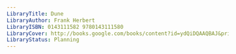 ```yaml
---
LibraryTitle: Dune
LibraryAuthor: Frank Herbert
LibraryISBN: 0143111582 9780143111580
LibraryCover: http://books.google.com/books/content?id=ydQiDQAAQBAJ&printsec=frontcover&img=1&zoom=1&source=gbs_api
LibraryStatus: Planning
---
```

